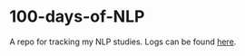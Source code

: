 # 100-days-of-NLP
A repo for tracking my NLP studies.
Logs can be found [here](https://github.com/nixie1981/100-days-of-NLP/blob/master/log).

